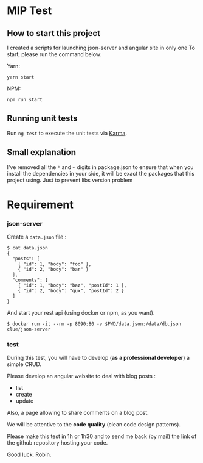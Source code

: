 # MIP Test

## How to start this project

I created a scripts for launching json-server and angular site in only one
To start, please run the command below:

Yarn:
```
yarn start
```

NPM:
```
npm run start
```

## Running unit tests

Run `ng test` to execute the unit tests via [Karma](https://karma-runner.github.io).


## Small explanation

I've removed all the ```*``` and ````~```` digits in package.json to ensure that when you install the dependencies in your side, it will be exact the packages that this project using. Just to prevent libs version problem 

# Requirement

### json-server

Create a `data.json` file :

```
$ cat data.json 
{
  "posts": [
    { "id": 1, "body": "foo" },
    { "id": 2, "body": "bar" }
  ],
  "comments": [
    { "id": 1, "body": "baz", "postId": 1 },
    { "id": 2, "body": "qux", "postId": 2 }
  ]
}
```

And start your rest api (using docker or npm, as you want).

```
$ docker run -it --rm -p 8090:80 -v $PWD/data.json:/data/db.json clue/json-server
```


### test

During this test, you will have to develop (**as a professional developer**) a simple CRUD.

Please develop an angular website to deal with blog posts :
  - list
  - create 
  - update

Also, a page allowing to share comments on a blog post.


We will be attentive to the **code quality** (clean code design patterns).

Please make this test in 1h or 1h30 and to send me back (by mail) the link of the github repository hosting your code.

Good luck. Robin.


